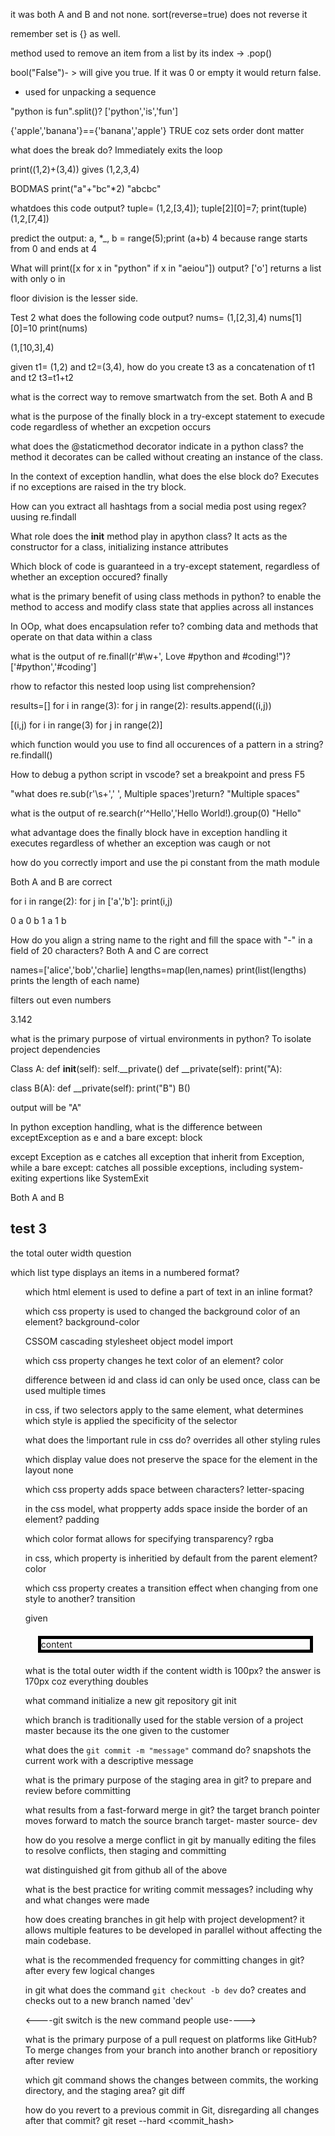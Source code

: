 it was both A and B and not none. sort(reverse=true) does not reverse it

remember set is {} as well. 

method used to remove an item from a list by its index -> .pop()

bool("False")- > will give you true. If it was 0 or empty it would return false.

* used for unpacking a sequence

"python is fun".split()?
['python','is','fun']

{'apple','banana'}=={'banana','apple'}
TRUE coz sets order dont matter

what does the break do?
Immediately exits the loop

print((1,2)+(3,4))
gives (1,2,3,4)

BODMAS
print("a"+"bc"*2)
"abcbc"

whatdoes this code output? tuple= (1,2,[3,4]); tuple[2][0]=7; print(tuple)
(1,2,[7,4])

predict the output: a, *_, b = range(5);print (a+b)
4 because range starts from 0 and ends at 4

What will print([x for x in "python" if x in "aeiou"]) output?
['o'] returns a list with only o in

floor division is the lesser side. 

Test 2
what does the following code output?
nums= (1,[2,3],4)
nums[1][0]=10
print(nums)

(1,[10,3],4)

given t1= (1,2) and t2=(3,4), how do you create t3 as a concatenation of t1 and t2
t3=t1+t2

what is the correct way to remove smartwatch from the set. 
Both A and B

what is the purpose of the finally block in a try-except statement
to execude code regardless of whether an excpetion occurs

what does the @staticmethod decorator indicate in a python class?
the method it decorates can be called without creating an instance of the class.

In the context of exception handlin, what does the else block do?
Executes if no exceptions are raised in the try block.

How can you extract all hashtags from a social media post using regex?
uusing re.findall

What role does the __init__ method play in apython class?
It acts as the constructor for a class, initializing instance attributes

Which block of code is guaranteed in a try-except statement, regardless of whether an exception occured?
finally

what is the primary benefit of using class methods in python?
to enable the method to access and modify class state that applies across all instances

In OOp, what does encapsulation refer to?
combing data and methods that operate on that data within a class

what is the output of 
re.finall(r'#\w+', Love #python and #coding!")?
['#python','#coding']

rhow to refactor this nested loop using list comprehension?

results=[]
for i in range(3):
    for j in range(2):
        results.append((i,j))

[(i,j) for i in range(3) for j in range(2)]

which function would you use to find all occurences of a pattern in a string?
re.findall()

How to debug a python script in vscode?
set a breakpoint and press F5

"what does
re.sub(r'\s+',' ', Multiple spaces')return?
    "Multiple spaces"

what is the output of 
re.search(r'^Hello','Hello World!).group(0)
"Hello"

what advantage does the finally block have in exception handling
it executes regardless of whether an exception was caugh or not

how do you correctly import and use the pi constant from the math module

Both A and B are correct

for i in range(2):
    for j in ['a','b']:
        print(i,j)

0 a 0 b 1 a 1 b

How do you align a string name to the right and fill the space with "-" in a field of 20 characters?
Both A and C are correct

names=['alice','bob','charlie]
lengths=map(len,names)
print(list(lengths)
prints the length of each name)

filters out even numbers

3.142

what is the primary purpose of virtual environments in python?
To isolate project dependencies

Class A:
    def __init__(self):
        self.__private()
    def __private(self):
        print("A):

class B(A):
    def __private(self):
    print("B")
B()

output will be "A"

In python exception handling, what is the difference between exceptException as e and a bare except: block


except Exception as e catches all exception that inherit from Exception, while a bare except: catches all possible exceptions, including system-exiting expertions like SystemExit


Both A and B 


## test 3 
the total outer width question


which list type displays an items in a numbered format?
<ol>

which html element is used to define a part of text in an inline format?
<span>

which css property is used to changed the background color of an element?
background-color

CSSOM 
cascading stylesheet object model
import

which css property changes he text color of an element?
color

difference between id and class
id can only be used once, class can be used multiple times

in css, if two selectors apply to the same element, what determines which style is applied
the specificity of the selector

what does the !important rule in css do?
overrides all other styling rules

which display value does not preserve the space for the element in the layout
none

which css property adds space between characters?
letter-spacing

in the css model, what propperty adds space inside the border of an element?
padding

which color format allows for specifying transparency?
rgba

in css, which property is inheritied by default from the parent element?
color

which css property creates a transition effect when changing from one style to another?
transition

given <div style="margin:20px;border:5px solid black;">content</div> what is the total outer width if the content width is 100px?
the answer is 170px coz everything doubles


what command initialize a new git repository
git init

which branch is traditionally used for the stable version of a project
master because its the one given to the customer

what does the `git commit -m "message"` command do?
snapshots the current work with a descriptive message

what is the primary purpose of the staging area in git?
to prepare and review before committing

what results from a fast-forward merge in git?
the target branch pointer moves forward to match the source branch
target- master
source- dev

how do you resolve a merge conflict in git
by manually editing the files to resolve conflicts, then staging and committing

wat distinguished git from github
all of the above

what is the best practice for writing commit messages?
including why and what changes were made

how does creating branches in git help with project development?
it allows multiple features to be developed in parallel without affecting the main codebase.

what is the recommended frequency for committing changes in git?
after every few logical changes

in git what does the command `git checkout -b dev` do?
creates and checks out to a new branch named 'dev'

<----git switch is the new command people use---->

what is the primary purpose of a pull request on platforms like GitHub?
To merge changes from your branch into another branch or repositiory after review

which git command shows the changes between commits, the working directory, and the staging area?
git diff

how do you revert to a previous commit in Git, disregarding all changes after that commit?
git reset --hard <commit_hash>






